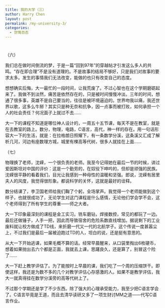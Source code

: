 ```yaml
---
title: 我的大学（三）
author: Harry Chen
layout: post
permalink: /my-university-3/
categories:
  - 世情百态
---
```

# 

（六）

我们总在做时间倒流的梦，于是一篇“回到97年”的穿越帖才引发这么多人的共鸣。“存在即合理”不是没有道理的。不是故事的结局不够好，只是我们对故事的要求太多。发生的事情我们无法改变，能做的也只有改变自己的态度。

想想确实后悔，大一最忙的一段时间，让我荒废了。不过心智也在这个学期磨砺起来了。我做不到淡然，痛苦是依然存在的，只是被时间慢慢冲淡。三年的时间，想通了很多事，英雄不是自己要当的，往往是被环境逼迫的。世界吻我以痛，我还世界以歌，这多么牛掰？其实只是种无奈和抗争，因一点事而被打败，如何承担一个人的社会责任？何况面子上就过不去……

大一下的课程不知道是哪位神人设计的，一周五十五节课，每天不是在教室，就是在去教室的路上。数分，物理，电路，C语言，高代，神一样的存在。用一句话形容大一下的生活，就是：在拉格朗日照耀下，有一条数学分溪，这条溪又汇成了解析几河，河边有座数理方城，城里有棵高等代树，很多人就挂在上面……

（七）

物理换了老师，沈嵘，一个很负责的老师。我至今记得她在最后一节的时候，讲过爱因斯坦对中国的评价：这是一个勤劳的，在奴役下呻吟的，但却是顽强的民族。沈嵘很平静的看着我们，目光让我感到一种母性的温暖和坚强。郎说，沈嵘有居里夫人的风度，我觉得很形象。都说科学的关怀，这就是最好的诠释。

数分结课了，李卫国老师给我们鞠了个躬，全场掌声。我觉得一个老师能做到这个样子，也就很成功了，无论学生对这门课程是什么感情，无论他们学会学不会，这个老师得到了所有学生的尊重——师之大者。

大一下印象最深刻的课程是金工实习。铣车磨钻，焊接数控，常见的都玩了一边。最后还做锤子，人手一把，因此而导致宿舍的危险系数直线增加。据说剩下的工业废料就让校方做成了TD线，来折磨一代又一代的北航学子。这个传说一度甚嚣尘上，不过我们是最后一届被迫跑过TD的人，坦白的说，还是挺有意思的。

从大一下开始逃课，如果毛概不算的话。经常早晨醒来，从口袋里掏出6枚硬币，想着如果抛出去六个都是正面，我就去上课，思躇良久，还是算了，别冒这个险了……

大一下赶上教学评估了。为了能按时上早晨的课，我们吃了一个周的压缩饼干。即使这样，我还是为数不多的几个对教学评估心存感激的人。如果不是教学评估，我大一就真得挂在数学分溪旁的高等代树上了。

不过那个学期还是学了不少东西。除了强大的心理承受能力，我至少把C语言学会了。C语言毕竟是王道，而且去清华读研又多了一项生财讨MM之道——代写C语言作业。